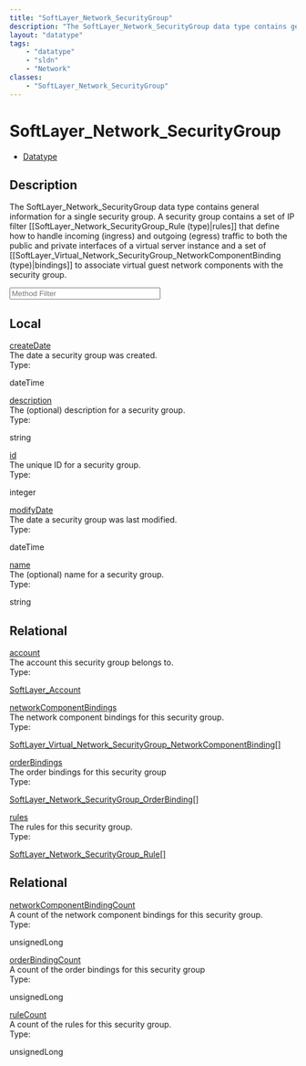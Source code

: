 ```yaml
---
title: "SoftLayer_Network_SecurityGroup"
description: "The SoftLayer_Network_SecurityGroup data type contains general information for a single security group. A security group... "
layout: "datatype"
tags:
    - "datatype"
    - "sldn"
    - "Network"
classes:
    - "SoftLayer_Network_SecurityGroup"
---
```


# SoftLayer_Network_SecurityGroup
<div id='service-datatype'>
    <ul id='sldn-reference-tabs'>
        <li id='datatype'> <a href='/reference/datatypes/SoftLayer_Network_SecurityGroup' >Datatype</a></li>
    </ul>
</div>

## Description 
The SoftLayer_Network_SecurityGroup data type contains general information for a single security group. A security group contains a set of IP filter [[SoftLayer_Network_SecurityGroup_Rule (type)|rules]] that define how to handle incoming (ingress) and outgoing (egress) traffic to both the public and private interfaces of a virtual server instance and a set of [[SoftLayer_Virtual_Network_SecurityGroup_NetworkComponentBinding (type)|bindings]] to associate virtual guest network components with the security group. 





<!-- Service Filer BEGIN -->
<div class="view-filters">
        <div class="clearfix">
            <div class="search-input-box">
                <input placeholder="Method Filter" onkeyup="titleSearch(inputId='prop-input', divId='properties', elementClass='prop-row')" 
                    type="text" id="prop-input" value="" size="30" maxlength="128" class="form-text">
            </div>
        </div>
</div>
<!-- Service Filer END -->

<div id="properties" class="content">
    <div id="localProperties" class="prop-content" >
        <h2>Local</h2>
                <div class='prop-row views-row'>
            <span class='views-field-title'><a href="#createDate" name=createDate>createDate</a></span>
            <div class='views-field-body'>The date a security group was created. </div>
            <span class="type-label">Type:</span> <div class='type-content'><p>dateTime</p></div>
        </div>
                <div class='prop-row views-row'>
            <span class='views-field-title'><a href="#description" name=description>description</a></span>
            <div class='views-field-body'>The (optional) description for a security group. </div>
            <span class="type-label">Type:</span> <div class='type-content'><p>string</p></div>
        </div>
                <div class='prop-row views-row'>
            <span class='views-field-title'><a href="#id" name=id>id</a></span>
            <div class='views-field-body'>The unique ID for a security group. </div>
            <span class="type-label">Type:</span> <div class='type-content'><p>integer</p></div>
        </div>
                <div class='prop-row views-row'>
            <span class='views-field-title'><a href="#modifyDate" name=modifyDate>modifyDate</a></span>
            <div class='views-field-body'>The date a security group was last modified. </div>
            <span class="type-label">Type:</span> <div class='type-content'><p>dateTime</p></div>
        </div>
                <div class='prop-row views-row'>
            <span class='views-field-title'><a href="#name" name=name>name</a></span>
            <div class='views-field-body'>The (optional) name for a security group. </div>
            <span class="type-label">Type:</span> <div class='type-content'><p>string</p></div>
        </div>
            </div>
        <div id="relationalProperties"  class="prop-content" >
        <h2>Relational</h2>
                <div class='prop-row views-row'>
            <span class='views-field-title'><a href="#account" name=account>account</a></span>
            <div class='views-field-body'>The account this security group belongs to. </div>
            <span class="type-label">Type:</span> <div class='type-content'><p><a href='/reference/datatypes/SoftLayer_Account'>SoftLayer_Account </a></p></div>
        </div>
                <div class='prop-row views-row'>
            <span class='views-field-title'><a href="#networkComponentBindings" name=networkComponentBindings>networkComponentBindings</a></span>
            <div class='views-field-body'>The network component bindings for this security group. </div>
            <span class="type-label">Type:</span> <div class='type-content'><p><a href='/reference/datatypes/SoftLayer_Virtual_Network_SecurityGroup_NetworkComponentBinding'>SoftLayer_Virtual_Network_SecurityGroup_NetworkComponentBinding[] </a></p></div>
        </div>
                <div class='prop-row views-row'>
            <span class='views-field-title'><a href="#orderBindings" name=orderBindings>orderBindings</a></span>
            <div class='views-field-body'>The order bindings for this security group </div>
            <span class="type-label">Type:</span> <div class='type-content'><p><a href='/reference/datatypes/SoftLayer_Network_SecurityGroup_OrderBinding'>SoftLayer_Network_SecurityGroup_OrderBinding[] </a></p></div>
        </div>
                <div class='prop-row views-row'>
            <span class='views-field-title'><a href="#rules" name=rules>rules</a></span>
            <div class='views-field-body'>The rules for this security group. </div>
            <span class="type-label">Type:</span> <div class='type-content'><p><a href='/reference/datatypes/SoftLayer_Network_SecurityGroup_Rule'>SoftLayer_Network_SecurityGroup_Rule[] </a></p></div>
        </div>
                <h2>Relational</h2>
                <div class='prop-row views-row'>
            <span class='views-field-title'><a href="#networkComponentBindingCount" name=networkComponentBindingCount>networkComponentBindingCount</a></span>
            <div class='views-field-body'>A count of the network component bindings for this security group. </div>
            <span class="type-label">Type:</span> <div class='type-content'><p>unsignedLong</p></div>
        </div>
                <div class='prop-row views-row'>
            <span class='views-field-title'><a href="#orderBindingCount" name=orderBindingCount>orderBindingCount</a></span>
            <div class='views-field-body'>A count of the order bindings for this security group </div>
            <span class="type-label">Type:</span> <div class='type-content'><p>unsignedLong</p></div>
        </div>
                <div class='prop-row views-row'>
            <span class='views-field-title'><a href="#ruleCount" name=ruleCount>ruleCount</a></span>
            <div class='views-field-body'>A count of the rules for this security group. </div>
            <span class="type-label">Type:</span> <div class='type-content'><p>unsignedLong</p></div>
        </div>
            </div>
</div>


